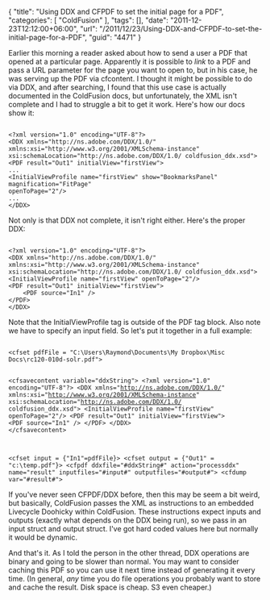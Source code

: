 {
	"title": "Using DDX and CFPDF to set the initial page for a PDF",
	"categories": [
		"ColdFusion"
	],
	"tags": [],
	"date": "2011-12-23T12:12:00+06:00",
	"url": "/2011/12/23/Using-DDX-and-CFPDF-to-set-the-initial-page-for-a-PDF",
	"guid": "4471"
}

Earlier this morning a reader asked about how to send a user a PDF that opened at a particular page. Apparently it is possible to <i>link</i> to a PDF and pass a URL parameter for the page you want to open to, but in his case, he was serving up the PDF via cfcontent. I thought it might be possible to do via DDX, and after searching, I found that this use case is actually documented in the ColdFusion docs, but unfortunately, the XML isn't complete and I had to struggle a bit to get it work. Here's how our docs show it:
<!--more-->
<p>

<code>
&lt;?xml version="1.0" encoding="UTF-8"?&gt;
&lt;DDX xmlns="http://ns.adobe.com/DDX/1.0/"
xmlns:xsi="http://www.w3.org/2001/XMLSchema-instance"
xsi:schemaLocation="http://ns.adobe.com/DDX/1.0/ coldfusion_ddx.xsd"&gt;
&lt;PDF result="Out1" initialView="firstView"&gt;
...
&lt;InitialViewProfile name="firstView" show="BookmarksPanel" magnification="FitPage"
openToPage="2"/&gt;
...
&lt;/DDX&gt;
</code>

<p>

Not only is that DDX not complete, it isn't right either. Here's the proper DDX:

<p>

<code>
&lt;?xml version="1.0" encoding="UTF-8"?&gt;
&lt;DDX xmlns="http://ns.adobe.com/DDX/1.0/" xmlns:xsi="http://www.w3.org/2001/XMLSchema-instance" xsi:schemaLocation="http://ns.adobe.com/DDX/1.0/ coldfusion_ddx.xsd"&gt;
&lt;InitialViewProfile name="firstView" openToPage="2"/&gt;
&lt;PDF result="Out1" initialView="firstView"&gt;
	&lt;PDF source="In1" /&gt;
&lt;/PDF&gt;
&lt;/DDX&gt;
</code>

<p>

Note that the InitialViewProfile tag is outside of the PDF tag block. Also note we have to specify an input field. So let's put it together in a full example:

<p>

<code>
&lt;cfset pdfFile = "C:\Users\Raymond\Documents\My Dropbox\Misc Docs\rc120-010d-solr.pdf"&gt;

&lt;cfsavecontent variable="ddxString"&gt;
&lt;?xml version="1.0" encoding="UTF-8"?&gt;
&lt;DDX xmlns="http://ns.adobe.com/DDX/1.0/" xmlns:xsi="http://www.w3.org/2001/XMLSchema-instance" xsi:schemaLocation="http://ns.adobe.com/DDX/1.0/ coldfusion_ddx.xsd"&gt;
&lt;InitialViewProfile name="firstView" openToPage="2"/&gt;
&lt;PDF result="Out1" initialView="firstView"&gt;
	&lt;PDF source="In1" /&gt;
&lt;/PDF&gt;
&lt;/DDX&gt;
&lt;/cfsavecontent&gt;

&lt;cfset input = {"In1"=pdfFile}&gt;
&lt;cfset output = {"Out1" = "c:\temp.pdf"}&gt;
&lt;cfpdf ddxfile="#ddxString#" action="processddx" name="result" 
	   inputfiles="#input#" outputfiles="#output#"&gt;
&lt;cfdump var="#result#"&gt;
</code>

<p>

If you've never seen CFPDF/DDX before, then this may be seem a bit weird, but basically, ColdFusion passes the XML as instructions to an embedded Livecycle Doohicky within ColdFusion. These instructions expect inputs and outputs (exactly what depends on the DDX being run), so we pass in an input struct and output struct. I've got hard coded values here but normally it would be dynamic. 

<p>

And that's it. As I told the person in the other thread, DDX operations are binary and going to be slower than normal. You may want to consider caching this PDF so you can use it next time instead of generating it every time. (In general, <i>any</i> time you do file operations you probably want to store and cache the result. Disk space is cheap. S3 even cheaper.)